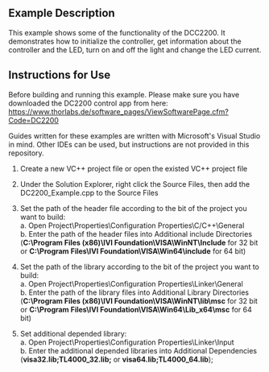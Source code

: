## Example Description
This example shows some of the functionality of the DCC2200.
It demonstrates how to initialize the controller, get information about the controller and the LED, turn on and off the light and change the LED current.

## Instructions for Use

Before building and running this example. Please make sure you have downloaded the DC2200 control app from here: 
https://www.thorlabs.de/software_pages/ViewSoftwarePage.cfm?Code=DC2200

Guides written for these examples are written with Microsoft's Visual Studio in mind. Other IDEs can be used, but instructions are not provided in this repository.
1) Create a new VC++ project file or open the existed VC++ project file

2) Under the Solution Explorer, right click the Source Files, then add the DC2200_Example.cpp to the Source Files

3) Set the path of the header file according to the bit of the project you want to build:   
   a. Open Project\Properties\Configuration Properties\C/C++\General  
   b. Enter the path of the header files into Additional include Directories (**C:\Program Files (x86)\IVI Foundation\VISA\WinNT\Include** for 32 bit or **C:\Program Files\IVI Foundation\VISA\Win64\include** for 64 bit)  

5) Set the path of the library according to the bit of the project you want to build:  
   a. Open Project\Properties\Configuration Properties\Linker\General  
   b. Enter the path of the library files into Additional Library Directories (**C:\Program Files (x86)\IVI Foundation\VISA\WinNT\lib\msc** for 32 bit or **C:\Program Files\IVI Foundation\VISA\Win64\Lib_x64\msc** for 64 bit)

7) Set additional depended library:  
   a. Open Project\Properties\Configuration Properties\Linker\Input  
   b. Enter the additional depended libraries into Additional Dependencies (**visa32.lib;TL4000_32.lib;** or **visa64.lib;TL4000_64.lib**);
